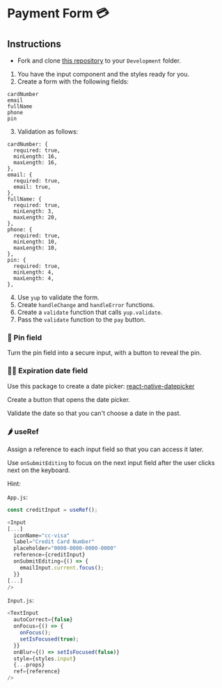 # Payment Form 💳

## Instructions

- Fork and clone [this repository](https://github.com/JoinCODED/Task-RN-M7-Forms) to your `Development` folder.

1. You have the input component and the styles ready for you.
2. Create a form with the following fields:

```
cardNumber
email
fullName
phone
pin
```

3. Validation as follows:

```
cardNumber: {
  required: true,
  minLength: 16,
  maxLength: 16,
},
email: {
  required: true,
  email: true,
},
fullName: {
  required: true,
  minLength: 3,
  maxLength: 20,
},
phone: {
  required: true,
  minLength: 10,
  maxLength: 10,
},
pin: {
  required: true,
  minLength: 4,
  maxLength: 4,
},
```

4. Use `yup` to validate the form.
5. Create `handleChange` and `handleError` functions.
6. Create a `validate` function that calls `yup.validate`.
7. Pass the `validate` function to the `pay` button.

### 🍋 Pin field

Turn the pin field into a secure input, with a button to reveal the pin.

### 🤼‍♂️ Expiration date field

Use this package to create a date picker: [react-native-datepicker](https://docs.expo.dev/versions/latest/sdk/date-time-picker/)

Create a button that opens the date picker.

Validate the date so that you can't choose a date in the past.

### 🌶 useRef

Assign a reference to each input field so that you can access it later.

Use `onSubmitEditing` to focus on the next input field after the user clicks next on the keyboard.

Hint:

`App.js`:

```js
const creditInput = useRef();
```

```js
<Input
[...]
  iconName="cc-visa"
  label="Credit Card Number"
  placeholder="0000-0000-0000-0000"
  reference={creditInput}
  onSubmitEditing={() => {
    emailInput.current.focus();
  }}
[...]
/>
```

`Input.js`:

```js
<TextInput
  autoCorrect={false}
  onFocus={() => {
    onFocus();
    setIsFocused(true);
  }}
  onBlur={() => setIsFocused(false)}
  style={styles.input}
  {...props}
  ref={reference}
/>
```
